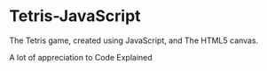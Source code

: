 # Tetris-JavaScript

The Tetris game, created using JavaScript, and The HTML5 canvas.

A lot of appreciation to Code Explained
